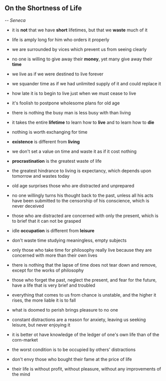 ## On the Shortness of Life
-- *Seneca*

- it is **not** that we have **short** lifetimes, but that we **waste** much of it
- life is amply long for him who orders it properly
- we are surrounded by vices which prevent us from seeing clearly
- no one is willing to give away their **money**, yet many give away their **time**
- we live as if we were destined to live forever

- we squander time as if we had unlimited supply of it and could replace it
- how late it is to begin to live just when we must cease to live
- it's foolish to postpone wholesome plans for old age
- there is nothing the busy man is less busy with than living
- it takes the entire **lifetime** to learn how to **live** and to learn how to **die**

- nothing is worth exchanging for time
- **existence** is different from **living**
- we don't set a value on time and waste it as if it cost nothing
- **procrastination** is the greatest waste of life
- the greatest hindrance to living is expectancy, which depends upon tomorrow and wastes today

- old age surprises those who are distracted and unprepared
- no one willingly turns his thought back to the past, unless all his acts have been submitted to the censorship of his conscience, which is never deceived
- those who are distracted are concerned with only the present, which is to brief that it can not be grasped
- idle **occupation** is different from **leisure**
- don't waste time studying meaningless, empty subjects

- only those who take time for philosophy really live because they are concerned with more than their own lives
- there is nothing that the lapse of time does not tear down and remove, except for the works of philosophy
- those who forget the past, neglect the present, and fear for the future, have a life that is very brief and troubled
- everything that comes to us from chance is unstable, and the higher it rises, the more liable it is to fall
- what is doomed to perish brings pleasure to no one

- constant distractions are a reason for anxiety, leaving us seeking leisure, but never enjoying it
- it is better ot have knowledge of the ledger of one's own life than of the corn-market
- the worst condition is to be occupied by others' distractions
- don't envy those who bought their fame at the price of life
- their life is without profit, without pleasure, without any improvements of the mind